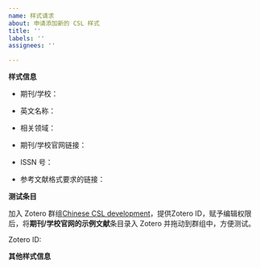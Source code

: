 ```yaml
---
name: 样式请求
about: 申请添加新的 CSL 样式
title: ''
labels: ''
assignees: ''

---
```


**样式信息**

<!-- 这些信息需要填写在 CSL 样式中，如果没有对应信息可以留空。 -->

- 期刊/学校：
<!-- 如：心理学报/清华大学研究生学位论文 -->

- 英文名称：
<!-- 如：Acta Psychologica Sinica / Tsinghua University -->

- 相关领域：
<!-- 从以下领域中选择最接近的
anthropology, astronomy, biology, botany, chemistry, communications,
engineering, geography, geology, history, humanities, law, linguistics,
literature, math, medicine, philosophy, physics, political_science, psychology,
science, social_science, sociology, theology, zoology
-->

- 期刊/学校官网链接：
<!-- 如：<https://journal.psych.ac.cn/xlxb/CN/0439-755X/home.shtml> 或 <https://www.tsinghua.edu.cn/index.htm> -->

- ISSN 号：
<!-- 如：0439-755X -->

- 参考文献格式要求的链接：
<!-- 如：<https://journal.psych.ac.cn/xlxb/fileup/0439-755X/ITEM/20220223114333.pdf> -->


**测试条目**

加入 Zotero 群组[Chinese CSL development](https://www.zotero.org/groups/4677213/chinese_csl_development)，提供Zotero ID，赋予编辑权限后，将**期刊/学校官网的示例文献**条目录入 Zotero 并拖动到群组中，方便测试。

Zotero ID:

<!-- 提示：
1. 在“期刊”或“学位论文”的 collection 中以期刊/学校名称创建 subcollection，并在其中添加示例文献。
2. “[GB/T 7714—2015](https://www.zotero.org/groups/4677213/chinese_csl_development/collections/8DYDWQVR)” 和 “[法学引注手册](https://www.zotero.org/groups/4677213/chinese_csl_development/collections/GTTN32IE)” 这两个 collection 分别录入了对应样式的示例文献。如果添加的文献与其中的条目比较接近，可以“创建条目副本”。
3. 不要修改其他 collection 的内容。
-->


**其他样式信息**

<!-- 比如：
- 与已有的哪个 CSL 样式最接近？
- 与该的格式有哪些主要差异。 -->
